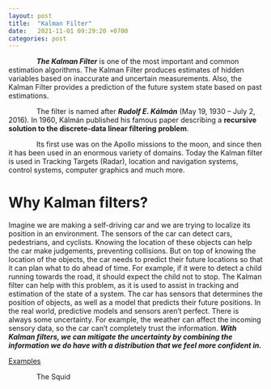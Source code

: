 ```yaml
---
layout: post
title:  "Kalman Filter"
date:   2021-11-01 09:29:20 +0700
categories: post
---
```




&nbsp;&nbsp;&nbsp;&nbsp;&nbsp;&nbsp;&nbsp;&nbsp;&nbsp;&nbsp;&nbsp;&nbsp;&nbsp;
***The Kalman Filter*** is one of the most important and common estimation algorithms. The Kalman Filter produces estimates of 
hidden variables based on inaccurate and uncertain measurements. Also, the Kalman Filter provides a prediction of the future
system state based on past estimations.

&nbsp;&nbsp;&nbsp;&nbsp;&nbsp;&nbsp;&nbsp;&nbsp;&nbsp;&nbsp;&nbsp;&nbsp;&nbsp;
The filter is named after ***Rudolf E. Kálmán*** (May 19, 1930 – July 2, 2016). In 1960, Kálmán published his famous paper describing 
a **recursive solution to the discrete-data linear filtering problem**.

&nbsp;&nbsp;&nbsp;&nbsp;&nbsp;&nbsp;&nbsp;&nbsp;&nbsp;&nbsp;&nbsp;&nbsp;&nbsp;
Its first use was on the Apollo missions to the moon, and since then it has been used in an enormous variety of domains. Today the Kalman filter is used in Tracking Targets (Radar), location and navigation systems, control systems, computer graphics
and much more.

# Why Kalman filters?

Imagine we are making a self-driving car and we are trying to localize its position in an environment. The sensors of the car can detect cars, pedestrians, and cyclists. Knowing the location of these objects can help the car make judgements, preventing collisions. But on top of knowing the location of the objects, the car needs to predict their future locations so that it can plan what to do ahead of time. For example, if it were to detect a child running towards the road, it should expect the child not to stop. The Kalman filter can help with this problem, as it is used to assist in tracking and estimation of the state of a system.
The car has sensors that determines the position of objects, as well as a model that predicts their future positions. In the real world, predictive models and sensors aren’t perfect. There is always some uncertainty. For example, the weather can affect the incoming sensory data, so the car can’t completely trust the information. ***With Kalman filters, we can mitigate the uncertainty by combining the information we do have with a distribution that we feel more confident in.***

[Examples](https://github.com/NikolaAndro/Kalman_Filters)

&nbsp;&nbsp;&nbsp;&nbsp;&nbsp;&nbsp;&nbsp;&nbsp;&nbsp;&nbsp;&nbsp;&nbsp;&nbsp;
The Squid
